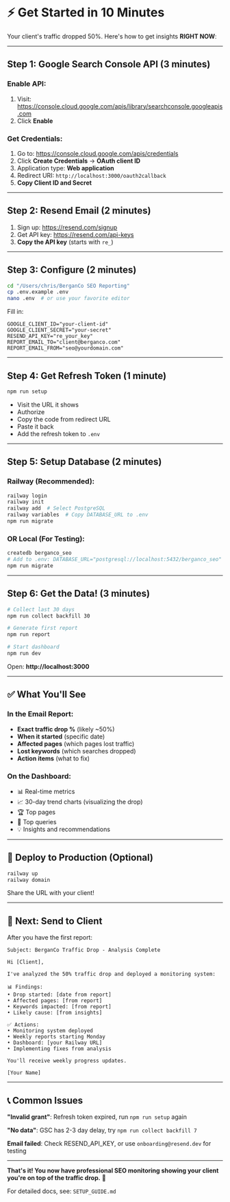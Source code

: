 # ⚡ Get Started in 10 Minutes

Your client's traffic dropped 50%. Here's how to get insights **RIGHT NOW**:

---

## Step 1: Google Search Console API (3 minutes)

### Enable API:
1. Visit: https://console.cloud.google.com/apis/library/searchconsole.googleapis.com
2. Click **Enable**

### Get Credentials:
1. Go to: https://console.cloud.google.com/apis/credentials
2. Click **Create Credentials** → **OAuth client ID**
3. Application type: **Web application**
4. Redirect URI: `http://localhost:3000/oauth2callback`
5. **Copy Client ID and Secret**

---

## Step 2: Resend Email (2 minutes)

1. Sign up: https://resend.com/signup
2. Get API key: https://resend.com/api-keys
3. **Copy the API key** (starts with `re_`)

---

## Step 3: Configure (2 minutes)

```bash
cd "/Users/chris/BerganCo SEO Reporting"
cp .env.example .env
nano .env  # or use your favorite editor
```

Fill in:
```env
GOOGLE_CLIENT_ID="your-client-id"
GOOGLE_CLIENT_SECRET="your-secret"
RESEND_API_KEY="re_your_key"
REPORT_EMAIL_TO="client@berganco.com"
REPORT_EMAIL_FROM="seo@yourdomain.com"
```

---

## Step 4: Get Refresh Token (1 minute)

```bash
npm run setup
```

- Visit the URL it shows
- Authorize
- Copy the code from redirect URL
- Paste it back
- Add the refresh token to `.env`

---

## Step 5: Setup Database (2 minutes)

### Railway (Recommended):
```bash
railway login
railway init
railway add  # Select PostgreSQL
railway variables  # Copy DATABASE_URL to .env
npm run migrate
```

### OR Local (For Testing):
```bash
createdb berganco_seo
# Add to .env: DATABASE_URL="postgresql://localhost:5432/berganco_seo"
npm run migrate
```

---

## Step 6: Get the Data! (3 minutes)

```bash
# Collect last 30 days
npm run collect backfill 30

# Generate first report
npm run report

# Start dashboard
npm run dev
```

Open: **http://localhost:3000**

---

## ✅ What You'll See

### In the Email Report:
- **Exact traffic drop %** (likely ~50%)
- **When it started** (specific date)
- **Affected pages** (which pages lost traffic)
- **Lost keywords** (which searches dropped)
- **Action items** (what to fix)

### On the Dashboard:
- 📊 Real-time metrics
- 📈 30-day trend charts (visualizing the drop)
- 🏆 Top pages
- 🔎 Top queries
- 💡 Insights and recommendations

---

## 🚀 Deploy to Production (Optional)

```bash
railway up
railway domain
```

Share the URL with your client!

---

## 🎯 Next: Send to Client

After you have the first report:

```
Subject: BerganCo Traffic Drop - Analysis Complete

Hi [Client],

I've analyzed the 50% traffic drop and deployed a monitoring system:

📊 Findings:
• Drop started: [date from report]
• Affected pages: [from report]
• Keywords impacted: [from report]
• Likely cause: [from insights]

✅ Actions:
• Monitoring system deployed
• Weekly reports starting Monday
• Dashboard: [your Railway URL]
• Implementing fixes from analysis

You'll receive weekly progress updates.

[Your Name]
```

---

## 📞 Common Issues

**"Invalid grant"**: Refresh token expired, run `npm run setup` again

**"No data"**: GSC has 2-3 day delay, try `npm run collect backfill 7`

**Email failed**: Check RESEND_API_KEY, or use `onboarding@resend.dev` for testing

---

**That's it! You now have professional SEO monitoring showing your client you're on top of the traffic drop.** 🎉

For detailed docs, see: `SETUP_GUIDE.md`


